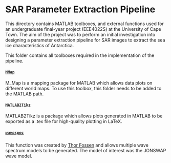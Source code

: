 # SAR Parameter Extraction Pipeline
This directory contains MATLAB toolboxes, and external functions used for an undergraduate final-year project (EEE4022S) at the University of Cape Town. The aim of the project was to perform an initial investigation into designing a parameter extraction pipeline for SAR images to extract the sea ice characteristics of Antarctica.

This folder contains all toolboxes required in the implementation of the pipeline.

#### [`MMap`](/m_map)
M_Map is a mapping package for MATLAB which allows data plots on different world maps.
To use this toolbox, this folder needs to be added to the MATLAB path.

#### [`MATLAB2Tikz`](/matlab2tikz-master/matlab2tikz-master)
MATLAB2Tikz is a package which allows plots generated in MATLAB to be exported as a .tex file for high-quality plotting in LaTeX.

##### [`wavespec`](./wavespec.m)
This function was created by [Thor Fossen](https://github.com/cybergalactic/MSS) and allows multiple wave spectrum models to be generated. The model of interest was the JONSWAP wave model.
